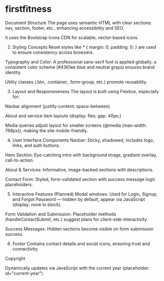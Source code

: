 # firstfitness
 Document Structure
The page uses semantic HTML with clear sections: nav, section, footer, etc., enhancing accessibility and SEO.

It uses the Bootstrap Icons CDN for scalable, vector-based icons.

2. Styling Concepts
Reset styles like * { margin: 0; padding: 0; } are used to ensure consistency across browsers.

Typography and Color: A professional sans-serif font is applied globally; a consistent color scheme (#4361ee blue and neutral grays) ensures brand identity.

Utility classes (.btn, .container, .form-group, etc.) promote reusability.

3. Layout and Responsiveness
The layout is built using Flexbox, especially for:

Navbar alignment (justify-content: space-between)

About and service item layouts (display: flex; gap: 40px;)

Media queries adjust layout for smaller screens (@media (max-width: 768px)), making the site mobile-friendly.

4. User Interface Components
Navbar: Sticky, shadowed, includes logo, links, and auth buttons.

Hero Section: Eye-catching intro with background image, gradient overlay, call-to-action.

About & Services: Informative, image-backed sections with descriptions.

Contact Form: Styled, form-validated section with success message logic placeholders.

5. Interactive Features (Planned)
Modal windows: Used for Login, Signup, and Forgot Password — hidden by default, appear via JavaScript (display: none to block).

Form Validation and Submission: Placeholder methods (handleContactSubmit, etc.) suggest plans for client-side interactivity.

Success Messages: Hidden sections become visible on form submission success.

6. Footer
Contains contact details and social icons, ensuring trust and connectivity.

Copyright

Dynamically updates via JavaScript with the current year (placeholder: id="current-year")

